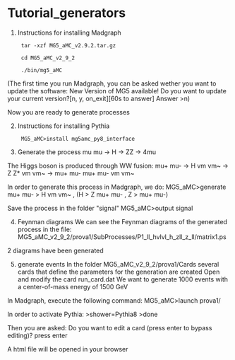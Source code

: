 # Tutorial_generators
1) Instructions for installing Madgraph

		tar -xzf MG5_aMC_v2.9.2.tar.gz
	
		cd MG5_aMC_v2_9_2
  
		./bin/mg5_aMC
 
(The first time you run Madgraph, you can be asked wether you want to update the software:
New Version of MG5 available! Do you want to update your current version?[n, y, on_exit][60s to answer] 
Answer >n)

Now you are ready to generate processes


2) Instructions for installing Pythia

		MG5_aMC>install mg5amc_py8_interface
	
	
3) Generate the process mu mu -> H -> ZZ -> 4mu

The Higgs boson is produced through WW fusion:
mu+ mu- -> H vm vm~ -> Z Z* vm vm~ -> mu+ mu- mu+ mu- vm vm~

In order to generate this process in Madgraph, we do:
		MG5_aMC>generate mu+ mu- > H vm vm~ , (H > Z mu+ mu- , Z > mu+ mu-)

Save the process in the folder "signal"
		MG5_aMC>output signal

4) Feynman diagrams	
We can see the Feynman diagrams of the generated process in the file:
MG5_aMC_v2_9_2/prova1/SubProcesses/P1_ll_hvlvl_h_zll_z_ll/matrix1.ps

2 diagrams have been generated

5) generate events
In the folder MG5_aMC_v2_9_2/prova1/Cards several cards that define the parameters for the generation are created
Open and modify the card run_card.dat
We want to generate 1000 events with a center-of-mass energy of 1500 GeV 

In Madgraph, execute the following command:
		MG5_aMC>launch prova1/

In order to activate Pythia:
		>shower=Pythia8
		>done

Then you are asked: Do you want to edit a card (press enter to bypass editing)? 
press enter

A html file will be opened in your browser

